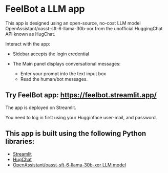 # FeelBot a LLM app
This app is designed using an open-source, no-cost LLM model OpenAssistant/oasst-sft-6-llama-30b-xor from the unofficial HuggingChat API known as HugChat.

Interact with the app: 
- Sidebar accepts the login credential

  
- The Main panel displays conversational messages:
  - Enter your prompt into the text input box
  - Read the human/bot messages.

## Try FeelBot app: https://feelbot.streamlit.app/
The app is deployed on Streamlit.

You need to log in first using your Hugginface user-mail, and password.


## This app is built using the following Python libraries:

- [ Streamlit ](https://streamlit.io/)
- [ HugChat ](https://github.com/Soulter/hugging-chat-api)
- [ OpenAssistant/oasst-sft-6-llama-30b-xor LLM model ](https://huggingface.co/OpenAssistant/oasst-sft-6-llama-30b-xor)
